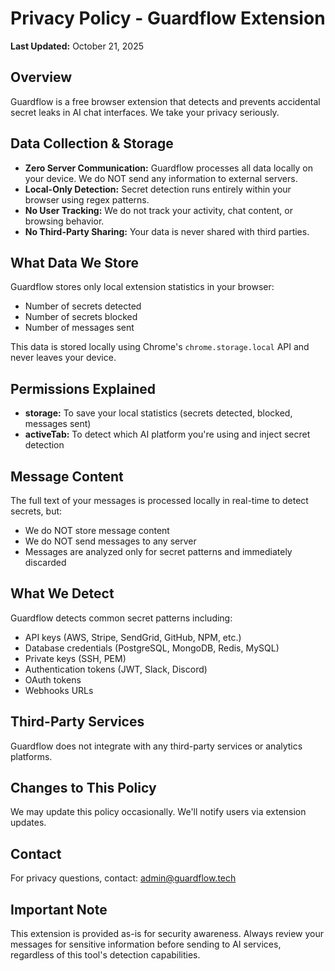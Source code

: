 # Privacy Policy - Guardflow Extension

**Last Updated:** October 21, 2025

## Overview
Guardflow is a free browser extension that detects and prevents accidental secret leaks in AI chat interfaces. We take your privacy seriously.

## Data Collection & Storage
- **Zero Server Communication:** Guardflow processes all data locally on your device. We do NOT send any information to external servers.
- **Local-Only Detection:** Secret detection runs entirely within your browser using regex patterns.
- **No User Tracking:** We do not track your activity, chat content, or browsing behavior.
- **No Third-Party Sharing:** Your data is never shared with third parties.

## What Data We Store
Guardflow stores only local extension statistics in your browser:
- Number of secrets detected
- Number of secrets blocked
- Number of messages sent

This data is stored locally using Chrome's `chrome.storage.local` API and never leaves your device.

## Permissions Explained
- **storage:** To save your local statistics (secrets detected, blocked, messages sent)
- **activeTab:** To detect which AI platform you're using and inject secret detection

## Message Content
The full text of your messages is processed locally in real-time to detect secrets, but:
- We do NOT store message content
- We do NOT send messages to any server
- Messages are analyzed only for secret patterns and immediately discarded

## What We Detect
Guardflow detects common secret patterns including:
- API keys (AWS, Stripe, SendGrid, GitHub, NPM, etc.)
- Database credentials (PostgreSQL, MongoDB, Redis, MySQL)
- Private keys (SSH, PEM)
- Authentication tokens (JWT, Slack, Discord)
- OAuth tokens
- Webhooks URLs

## Third-Party Services
Guardflow does not integrate with any third-party services or analytics platforms.

## Changes to This Policy
We may update this policy occasionally. We'll notify users via extension updates.

## Contact
For privacy questions, contact: admin@guardflow.tech

## Important Note
This extension is provided as-is for security awareness. Always review your messages for sensitive information before sending to AI services, regardless of this tool's detection capabilities.
